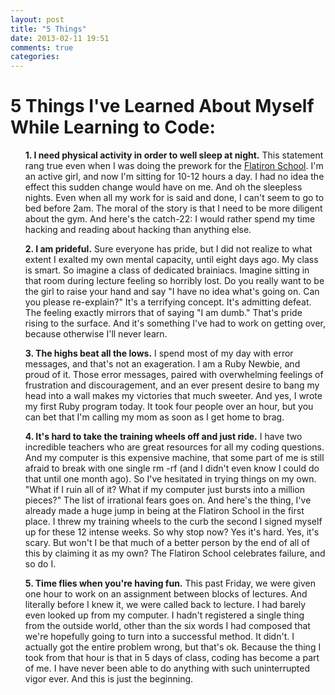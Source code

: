 ```yaml
---
layout: post
title: "5 Things"
date: 2013-02-11 19:51
comments: true
categories: 
---
```


<h1>5 Things I've Learned About Myself While Learning to Code:</h1>
<ul style="list-style:none">
<p><li><strong>1. I need physical activity in order to well sleep at night.</strong> This statement rang true even when I was doing the prework for the <a href="http://flatironschool.com">Flatiron School</a>. I'm an active girl, and now I'm sitting for 10-12 hours a day. I had no idea the effect this sudden change would have on me. And oh the sleepless nights. Even when all my work for is said and done, I can't seem to go to bed before 2am. The moral of the story is that I need to be more diligent about the gym. And here's the catch-22: I would rather spend my time hacking and reading about hacking than anything else. <li></p>


<p><li><strong>2. I am prideful.</strong> Sure everyone has pride, but I did not realize to what extent I exalted my own mental capacity, until eight days ago. My class is smart. So imagine a class of dedicated brainiacs. Imagine sitting in that room during lecture feeling so horribly lost. Do you really want to be the girl to raise your hand and say "I have no idea what's going on. Can you please re-explain?" It's a terrifying concept. It's admitting defeat. The feeling exactly mirrors that of saying "I am dumb." That's pride rising to the surface. And it's something I've had to work on getting over, because otherwise I'll never learn.</li></p>


<p><li><strong>3. The highs beat all the lows.</strong> I spend most of my day with error messages, and that's not an exageration. I am a Ruby Newbie, and proud of it. Those error messages, paired with overwhelming feelings of frustration and discouragement, and an ever present desire to bang my head into a wall makes my victories that much sweeter. And yes, I wrote my first Ruby program today. It took four people over an hour, but you can bet that I'm calling my mom as soon as I get home to brag.</li></p>


<p><li><strong>4. It's hard to take the training wheels off and just ride.</strong> I have two incredible teachers who are great resources for all my coding questions. And my computer is this expensive machine, that some part of me is still afraid to break with one single rm -rf (and I didn't even know I could do that until one month ago). So I've hesitated in trying things on my own. "What if I ruin all of it? What if my computer just bursts into a million pieces?" The list of irrational fears goes on. And here's the thing, I've already made a huge jump in being at the Flatiron School in the first place. I threw my training wheels to the curb the second I signed myself up for these 12 intense weeks. So why stop now? Yes it's hard. Yes, it's scary. But won't I be that much of a better person by the end of all of this by claiming it as my own? The Flatiron School celebrates failure, and so do I.</li></p>


<p><li><strong>5. Time flies when you're having fun.</strong> This past Friday, we were given one hour to work on an assignment between blocks of lectures. And literally before I knew it, we were called back to lecture. I had barely even looked up from my computer. I hadn't registered a single thing from the outside world, other than the six words I had composed that we're hopefully going to turn into a successful method. It didn't. I actually got the entire problem wrong, but that's ok. Because the thing I took from that hour is that in 5 days of class, coding has become a part of me. I have never been able to do anything with such uninterrupted vigor ever. And this is just the beginning.</li></p>
</ul>